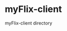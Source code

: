 # myFlix-client
myFlix-client directory
<!DOCTYPE html>
<html>

<head>
    <title>myFlix</title>
</head>

<body>
    <div class="app-container"></div>
    <script type="module" src="src/index.jsx"></script>
</body>

</html>
